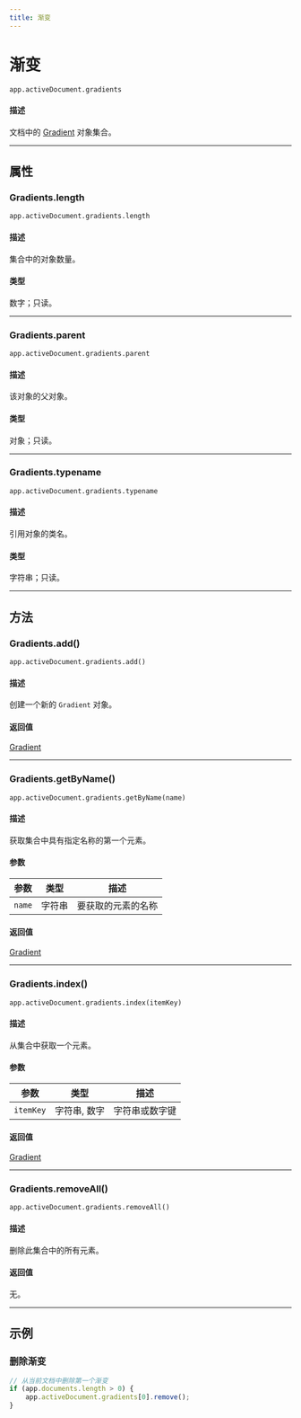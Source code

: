 ```yaml
---
title: 渐变
---
```

# 渐变

`app.activeDocument.gradients`

#### 描述

文档中的 [Gradient](.././Gradient) 对象集合。

---

## 属性

### Gradients.length

`app.activeDocument.gradients.length`

#### 描述

集合中的对象数量。

#### 类型

数字；只读。

---

### Gradients.parent

`app.activeDocument.gradients.parent`

#### 描述

该对象的父对象。

#### 类型

对象；只读。

---

### Gradients.typename

`app.activeDocument.gradients.typename`

#### 描述

引用对象的类名。

#### 类型

字符串；只读。

---

## 方法

### Gradients.add()

`app.activeDocument.gradients.add()`

#### 描述

创建一个新的 `Gradient` 对象。

#### 返回值

[Gradient](.././Gradient)

---

### Gradients.getByName()

`app.activeDocument.gradients.getByName(name)`

#### 描述

获取集合中具有指定名称的第一个元素。

#### 参数

| 参数      | 类型   | 描述         |
| --------- | ------ | ------------------ |
| `name`    | 字符串 | 要获取的元素的名称 |

#### 返回值

[Gradient](.././Gradient)

---

### Gradients.index()

`app.activeDocument.gradients.index(itemKey)`

#### 描述

从集合中获取一个元素。

#### 参数

| 参数      | 类型     | 描述         |
| --------- | -------------- | ------------------ |
| `itemKey` | 字符串, 数字   | 字符串或数字键     |

#### 返回值

[Gradient](.././Gradient)

---

### Gradients.removeAll()

`app.activeDocument.gradients.removeAll()`

#### 描述

删除此集合中的所有元素。

#### 返回值

无。

---

## 示例

### 删除渐变

```javascript
// 从当前文档中删除第一个渐变
if (app.documents.length > 0) {
    app.activeDocument.gradients[0].remove();
}
```
